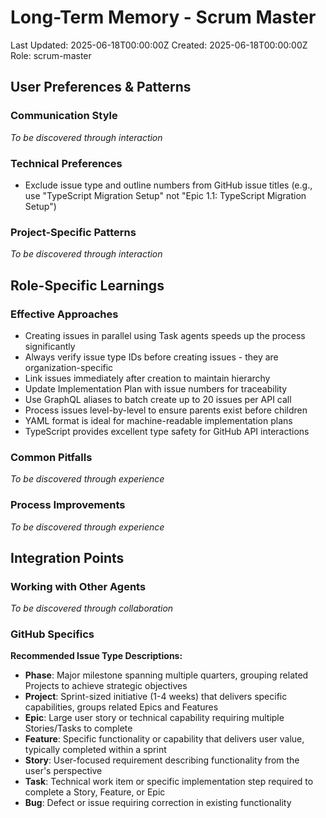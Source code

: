 # Long-Term Memory - Scrum Master

Last Updated: 2025-06-18T00:00:00Z
Created: 2025-06-18T00:00:00Z
Role: scrum-master

## User Preferences & Patterns
### Communication Style
*To be discovered through interaction*

### Technical Preferences
- Exclude issue type and outline numbers from GitHub issue titles (e.g., use "TypeScript Migration Setup" not "Epic 1.1: TypeScript Migration Setup")

### Project-Specific Patterns
*To be discovered through interaction*

## Role-Specific Learnings
### Effective Approaches
- Creating issues in parallel using Task agents speeds up the process significantly
- Always verify issue type IDs before creating issues - they are organization-specific
- Link issues immediately after creation to maintain hierarchy
- Update Implementation Plan with issue numbers for traceability
- Use GraphQL aliases to batch create up to 20 issues per API call
- Process issues level-by-level to ensure parents exist before children
- YAML format is ideal for machine-readable implementation plans
- TypeScript provides excellent type safety for GitHub API interactions

### Common Pitfalls
*To be discovered through experience*

### Process Improvements
*To be discovered through experience*

## Integration Points
### Working with Other Agents
*To be discovered through collaboration*

### GitHub Specifics
**Recommended Issue Type Descriptions:**
- **Phase**: Major milestone spanning multiple quarters, grouping related Projects to achieve strategic objectives
- **Project**: Sprint-sized initiative (1-4 weeks) that delivers specific capabilities, groups related Epics and Features
- **Epic**: Large user story or technical capability requiring multiple Stories/Tasks to complete
- **Feature**: Specific functionality or capability that delivers user value, typically completed within a sprint
- **Story**: User-focused requirement describing functionality from the user's perspective
- **Task**: Technical work item or specific implementation step required to complete a Story, Feature, or Epic
- **Bug**: Defect or issue requiring correction in existing functionality
